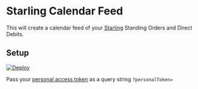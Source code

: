# Starling Calendar Feed

This will create a calendar feed of your [Starling](https://www.starlingbank.com/) Standing Orders and Direct Debits.

## Setup

[![Deploy](https://www.herokucdn.com/deploy/button.svg)](https://heroku.com/deploy)

Pass your [personal access token](https://developer.starlingbank.com/docs#developing-applications-temp) as a query string `?personalToken=`